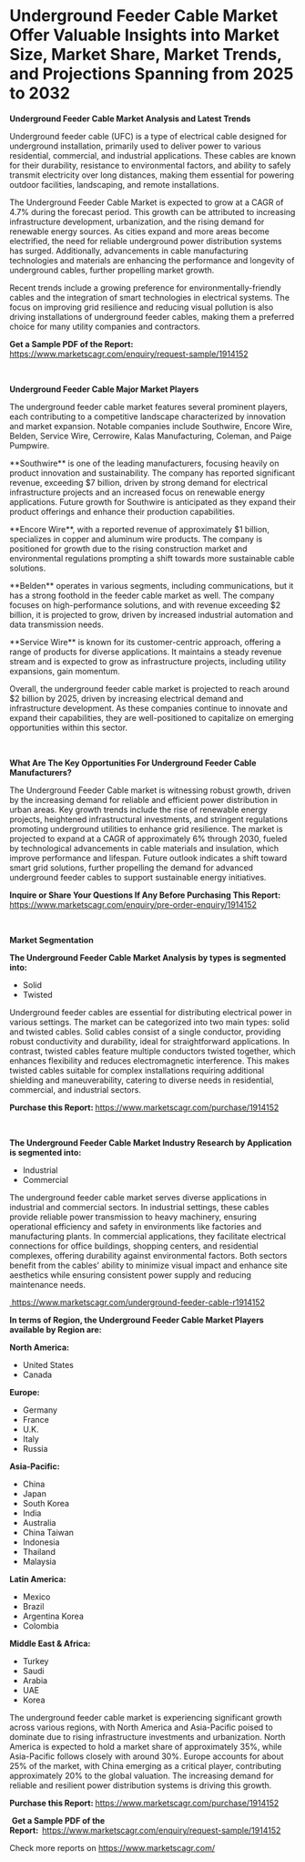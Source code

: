 <p><h1>Underground Feeder Cable Market Offer Valuable Insights into Market Size, Market Share, Market Trends, and Projections Spanning from 2025 to 2032</h1></p><p><strong>Underground Feeder Cable Market Analysis and Latest Trends</strong></p>
<p><p>Underground feeder cable (UFC) is a type of electrical cable designed for underground installation, primarily used to deliver power to various residential, commercial, and industrial applications. These cables are known for their durability, resistance to environmental factors, and ability to safely transmit electricity over long distances, making them essential for powering outdoor facilities, landscaping, and remote installations.</p><p>The Underground Feeder Cable Market is expected to grow at a CAGR of 4.7% during the forecast period. This growth can be attributed to increasing infrastructure development, urbanization, and the rising demand for renewable energy sources. As cities expand and more areas become electrified, the need for reliable underground power distribution systems has surged. Additionally, advancements in cable manufacturing technologies and materials are enhancing the performance and longevity of underground cables, further propelling market growth. </p><p>Recent trends include a growing preference for environmentally-friendly cables and the integration of smart technologies in electrical systems. The focus on improving grid resilience and reducing visual pollution is also driving installations of underground feeder cables, making them a preferred choice for many utility companies and contractors.</p></p>
<p><strong>Get a Sample PDF of the Report:&nbsp;</strong> <a href="https://www.marketscagr.com/enquiry/request-sample/1914152?utm_campaign=2110&utm_medium=2&utm_source=Github&utm_content=ia&utm_term=01042025&utm_id=underground-feeder-cable">https://www.marketscagr.com/enquiry/request-sample/1914152</a></p>
<p>&nbsp;</p>
<p><strong>Underground Feeder Cable Major Market Players</strong></p>
<p><p>The underground feeder cable market features several prominent players, each contributing to a competitive landscape characterized by innovation and market expansion. Notable companies include Southwire, Encore Wire, Belden, Service Wire, Cerrowire, Kalas Manufacturing, Coleman, and Paige Pumpwire.</p><p>**Southwire** is one of the leading manufacturers, focusing heavily on product innovation and sustainability. The company has reported significant revenue, exceeding $7 billion, driven by strong demand for electrical infrastructure projects and an increased focus on renewable energy applications. Future growth for Southwire is anticipated as they expand their product offerings and enhance their production capabilities.</p><p>**Encore Wire**, with a reported revenue of approximately $1 billion, specializes in copper and aluminum wire products. The company is positioned for growth due to the rising construction market and environmental regulations prompting a shift towards more sustainable cable solutions.</p><p>**Belden** operates in various segments, including communications, but it has a strong foothold in the feeder cable market as well. The company focuses on high-performance solutions, and with revenue exceeding $2 billion, it is projected to grow, driven by increased industrial automation and data transmission needs. </p><p>**Service Wire** is known for its customer-centric approach, offering a range of products for diverse applications. It maintains a steady revenue stream and is expected to grow as infrastructure projects, including utility expansions, gain momentum.</p><p>Overall, the underground feeder cable market is projected to reach around $2 billion by 2025, driven by increasing electrical demand and infrastructure development. As these companies continue to innovate and expand their capabilities, they are well-positioned to capitalize on emerging opportunities within this sector.</p></p>
<p>&nbsp;</p>
<p><strong>What Are The Key Opportunities For Underground Feeder Cable Manufacturers?</strong></p>
<p><p>The Underground Feeder Cable market is witnessing robust growth, driven by the increasing demand for reliable and efficient power distribution in urban areas. Key growth trends include the rise of renewable energy projects, heightened infrastructural investments, and stringent regulations promoting underground utilities to enhance grid resilience. The market is projected to expand at a CAGR of approximately 6% through 2030, fueled by technological advancements in cable materials and insulation, which improve performance and lifespan. Future outlook indicates a shift toward smart grid solutions, further propelling the demand for advanced underground feeder cables to support sustainable energy initiatives.</p></p>
<p><strong>Inquire or Share Your Questions If Any Before Purchasing This Report:</strong> <a href="https://www.marketscagr.com/enquiry/pre-order-enquiry/1914152?utm_campaign=2110&utm_medium=2&utm_source=Github&utm_content=ia&utm_term=01042025&utm_id=underground-feeder-cable">https://www.marketscagr.com/enquiry/pre-order-enquiry/1914152</a></p>
<p>&nbsp;</p>
<p><strong>Market Segmentation</strong></p>
<p><strong>The Underground Feeder Cable Market Analysis by types is segmented into:</strong></p>
<p><ul><li>Solid</li><li>Twisted</li></ul></p>
<p><p>Underground feeder cables are essential for distributing electrical power in various settings. The market can be categorized into two main types: solid and twisted cables. Solid cables consist of a single conductor, providing robust conductivity and durability, ideal for straightforward applications. In contrast, twisted cables feature multiple conductors twisted together, which enhances flexibility and reduces electromagnetic interference. This makes twisted cables suitable for complex installations requiring additional shielding and maneuverability, catering to diverse needs in residential, commercial, and industrial sectors.</p></p>
<p><strong>Purchase this Report:&nbsp;</strong><a href="https://www.marketscagr.com/purchase/1914152?utm_campaign=2110&utm_medium=2&utm_source=Github&utm_content=ia&utm_term=01042025&utm_id=underground-feeder-cable">https://www.marketscagr.com/purchase/1914152</a></p>
<p>&nbsp;</p>
<p><strong>The Underground Feeder Cable Market Industry Research by Application is segmented into:</strong></p>
<p><ul><li>Industrial</li><li>Commercial</li></ul></p>
<p><p>The underground feeder cable market serves diverse applications in industrial and commercial sectors. In industrial settings, these cables provide reliable power transmission to heavy machinery, ensuring operational efficiency and safety in environments like factories and manufacturing plants. In commercial applications, they facilitate electrical connections for office buildings, shopping centers, and residential complexes, offering durability against environmental factors. Both sectors benefit from the cables' ability to minimize visual impact and enhance site aesthetics while ensuring consistent power supply and reducing maintenance needs.</p></p>
<p><a href="https://www.marketscagr.com/underground-feeder-cable-r1914152?utm_campaign=2110&utm_medium=2&utm_source=Github&utm_content=ia&utm_term=01042025&utm_id=underground-feeder-cable">&nbsp;https://www.marketscagr.com/underground-feeder-cable-r1914152</a></p>
<p><strong>In terms of Region, the Underground Feeder Cable Market Players available by Region are:</strong></p>
<p>
    <p> <strong> North America: </strong>
        <ul>
            <li>United States</li>
            <li>Canada</li>
        </ul>
        </p> 
    <p> <strong> Europe: </strong>
        <ul>
            <li>Germany</li>
            <li>France</li>
            <li>U.K.</li>
            <li>Italy</li>
            <li>Russia</li>
        </ul>
        </p> 
    <p> <strong> Asia-Pacific: </strong>
        <ul>
            <li>China</li>
            <li>Japan</li>
            <li>South Korea</li>
            <li>India</li>
            <li>Australia</li>
            <li>China Taiwan</li>
            <li>Indonesia</li>
            <li>Thailand</li>
            <li>Malaysia</li>
        </ul>
        </p> 
    <p> <strong> Latin America: </strong>
        <ul>
            <li>Mexico</li>
            <li>Brazil</li>
            <li>Argentina Korea</li>
            <li>Colombia</li>
        </ul>
        </p> 
    <p> <strong> Middle East & Africa: </strong>
        <ul>
            <li>Turkey</li>
            <li>Saudi</li>
            <li>Arabia</li>
            <li>UAE</li>
            <li>Korea</li>
        </ul>
    </p>
    </p>
<p><p>The underground feeder cable market is experiencing significant growth across various regions, with North America and Asia-Pacific poised to dominate due to rising infrastructure investments and urbanization. North America is expected to hold a market share of approximately 35%, while Asia-Pacific follows closely with around 30%. Europe accounts for about 25% of the market, with China emerging as a critical player, contributing approximately 20% to the global valuation. The increasing demand for reliable and resilient power distribution systems is driving this growth.</p></p>
<p><strong>Purchase this Report: </strong><a href="https://www.marketscagr.com/purchase/1914152?utm_campaign=2110&utm_medium=2&utm_source=Github&utm_content=ia&utm_term=01042025&utm_id=underground-feeder-cable">https://www.marketscagr.com/purchase/1914152</a></p>
<p>&nbsp;<strong>Get a Sample PDF of the Report:&nbsp;&nbsp;</strong><a href="https://www.marketscagr.com/enquiry/request-sample/1914152?utm_campaign=2110&utm_medium=2&utm_source=Github&utm_content=ia&utm_term=01042025&utm_id=underground-feeder-cable">https://www.marketscagr.com/enquiry/request-sample/1914152</a></p>
<p><strong></strong></p>
<p>Check more reports on <a href="https://www.marketscagr.com/?utm_campaign=2110&utm_medium=2&utm_source=Github&utm_content=ia&utm_term=01042025&utm_id=underground-feeder-cable">https://www.marketscagr.com/</a></p>